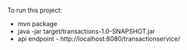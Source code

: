 To run this project:

* mvn package
* java -jar target/transactions-1.0-SNAPSHOT.jar
* api endpoint - http://localhost:8080/transactionservice/
